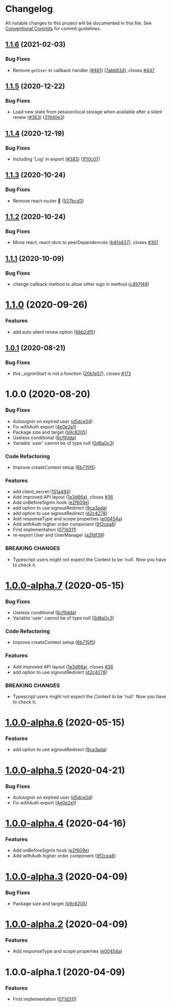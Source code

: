 # Changelog

All notable changes to this project will be documented in this file. See
[Conventional Commits](https://conventionalcommits.org) for commit guidelines.

## [1.1.6](https://github.com/bjerkio/oidc-react/compare/v1.1.5...v1.1.6) (2021-02-03)


### Bug Fixes

* Remove `getUser` in callback handler ([#461](https://github.com/bjerkio/oidc-react/issues/461)) ([7abb83d](https://github.com/bjerkio/oidc-react/commit/7abb83d97135aed1370c3a86582a1a689fa676f5)), closes [#447](https://github.com/bjerkio/oidc-react/issues/447)

## [1.1.5](https://github.com/bjerkio/oidc-react/compare/v1.1.4...v1.1.5) (2020-12-22)


### Bug Fixes

* Load new state from session/local storage when available after a silent renew ([#363](https://github.com/bjerkio/oidc-react/issues/363)) ([319d0e3](https://github.com/bjerkio/oidc-react/commit/319d0e34d3f890a4838f436af6b4cb3859a0ad85))

## [1.1.4](https://github.com/bjerkio/oidc-react/compare/v1.1.3...v1.1.4) (2020-12-19)


### Bug Fixes

* Including 'Log' in export ([#383](https://github.com/bjerkio/oidc-react/issues/383)) ([1f10c07](https://github.com/bjerkio/oidc-react/commit/1f10c075f90dcf0e2abb3d48ea768c38164f2f74))

## [1.1.3](https://github.com/bjerkio/oidc-react/compare/v1.1.2...v1.1.3) (2020-10-24)


### Bug Fixes

* Remove react-router 🤷 ([527bcd3](https://github.com/bjerkio/oidc-react/commit/527bcd3a9d07fd3097924d022b13d31afb7d2dcf))

## [1.1.2](https://github.com/bjerkio/oidc-react/compare/v1.1.1...v1.1.2) (2020-10-24)


### Bug Fixes

* Move react, react-dom to peerDependencies ([b4fd437](https://github.com/bjerkio/oidc-react/commit/b4fd437dfb81248766cb5be59b2bd684e95dcf7e)), closes [#301](https://github.com/bjerkio/oidc-react/issues/301)

## [1.1.1](https://github.com/bjerkio/oidc-react/compare/v1.1.0...v1.1.1) (2020-10-09)


### Bug Fixes

* change callback method to allow other sign in method ([c497f49](https://github.com/bjerkio/oidc-react/commit/c497f49ddbca100ff5f52419ce07ac64c00d2656))

# [1.1.0](https://github.com/bjerkio/oidc-react/compare/v1.0.1...v1.1.0) (2020-09-26)


### Features

* add auto silent renew option ([6bb2df5](https://github.com/bjerkio/oidc-react/commit/6bb2df5e1c7c8b9f12fc220bcd51c1eac4890fe4))

## [1.0.1](https://github.com/bjerkio/oidc-react/compare/v1.0.0...v1.0.1) (2020-08-21)


### Bug Fixes

* this._signinStart is not a function ([20b1e57](https://github.com/bjerkio/oidc-react/commit/20b1e57b1b8a15276a04498081560ccce03e0c73)), closes [#173](https://github.com/bjerkio/oidc-react/issues/173)

# 1.0.0 (2020-08-20)


### Bug Fixes

* Autosignin on expired user ([d5dce04](https://github.com/bjerkio/oidc-react/commit/d5dce04f51bdfcff49ab622f60875aedfe17fdb5))
* Fix withAuth export ([4e0e2e1](https://github.com/bjerkio/oidc-react/commit/4e0e2e11675eda83fc543779d53f51f2ff96284e))
* Package size and target ([b9c8205](https://github.com/bjerkio/oidc-react/commit/b9c820524cd34f030d823af867df3d51ad2d2bd7))
* Useless conditional ([6cf9dda](https://github.com/bjerkio/oidc-react/commit/6cf9ddad48728b50c4f17ce7ade18f67ee1faccf))
* Variable 'user' cannot be of type null ([0d8a0c3](https://github.com/bjerkio/oidc-react/commit/0d8a0c3110aec43b4e8c22b6385df8fcbd64147d))


### Code Refactoring

* Improve createContext setup ([6b715f5](https://github.com/bjerkio/oidc-react/commit/6b715f5ad8f78fdb1306cfc399b5f26a2bdc5a14))


### Features

* add client_secret ([151a494](https://github.com/bjerkio/oidc-react/commit/151a494a0faf48483086ce75435ab033335c54ca))
* Add improved API layout ([1e3d66a](https://github.com/bjerkio/oidc-react/commit/1e3d66a1d336d6f0e6e6310e33b4061e9c50e46a)), closes [#36](https://github.com/bjerkio/oidc-react/issues/36)
* Add onBeforeSignIn hook ([e2f609e](https://github.com/bjerkio/oidc-react/commit/e2f609ef205cc05f4040a6281460ccd2a2441e35))
* add option to use signoutRedirect ([9ca3ada](https://github.com/bjerkio/oidc-react/commit/9ca3ada0e2ef1fdba81397ec2044928cc5844a87))
* add option to use signoutRedirect ([d2c4278](https://github.com/bjerkio/oidc-react/commit/d2c42782edd676ae68ccedf45dde18d696f32447))
* Add responseType and scope properties ([e00454a](https://github.com/bjerkio/oidc-react/commit/e00454a50606d287063a3134cfe3740e2ee360f8))
* Add withAuth higher order component ([9f2cea8](https://github.com/bjerkio/oidc-react/commit/9f2cea8c74476a7e74490cd8ae18e82a832d18e0))
* First implementation ([071d311](https://github.com/bjerkio/oidc-react/commit/071d311b7bd4810648c7a18150e2d98e23328258))
* re-export User and UserManager ([a2fdf39](https://github.com/bjerkio/oidc-react/commit/a2fdf39c88dadfe28e8f605ddfc5825c294a017b))


### BREAKING CHANGES

* Typescript users might not expect the Context to be 'null'. Now you have to check
it.

# [1.0.0-alpha.7](https://github.com/bjerkio/oidc-react/compare/v1.0.0-alpha.6...v1.0.0-alpha.7) (2020-05-15)


### Bug Fixes

* Useless conditional ([6cf9dda](https://github.com/bjerkio/oidc-react/commit/6cf9ddad48728b50c4f17ce7ade18f67ee1faccf))
* Variable 'user' cannot be of type null ([0d8a0c3](https://github.com/bjerkio/oidc-react/commit/0d8a0c3110aec43b4e8c22b6385df8fcbd64147d))


### Code Refactoring

* Improve createContext setup ([6b715f5](https://github.com/bjerkio/oidc-react/commit/6b715f5ad8f78fdb1306cfc399b5f26a2bdc5a14))


### Features

* Add improved API layout ([1e3d66a](https://github.com/bjerkio/oidc-react/commit/1e3d66a1d336d6f0e6e6310e33b4061e9c50e46a)), closes [#36](https://github.com/bjerkio/oidc-react/issues/36)
* add option to use signoutRedirect ([d2c4278](https://github.com/bjerkio/oidc-react/commit/d2c42782edd676ae68ccedf45dde18d696f32447))


### BREAKING CHANGES

* Typescript users might not expect the Context to be 'null'. Now you have to check
it.

# [1.0.0-alpha.6](https://github.com/bjerkio/oidc-react/compare/v1.0.0-alpha.5...v1.0.0-alpha.6) (2020-05-15)


### Features

* add option to use signoutRedirect ([9ca3ada](https://github.com/bjerkio/oidc-react/commit/9ca3ada0e2ef1fdba81397ec2044928cc5844a87))

# [1.0.0-alpha.5](https://github.com/bjerkio/oidc-react/compare/v1.0.0-alpha.4...v1.0.0-alpha.5) (2020-04-21)


### Bug Fixes

* Autosignin on expired user ([d5dce04](https://github.com/bjerkio/oidc-react/commit/d5dce04f51bdfcff49ab622f60875aedfe17fdb5))
* Fix withAuth export ([4e0e2e1](https://github.com/bjerkio/oidc-react/commit/4e0e2e11675eda83fc543779d53f51f2ff96284e))

# [1.0.0-alpha.4](https://github.com/bjerkio/oidc-react/compare/v1.0.0-alpha.3...v1.0.0-alpha.4) (2020-04-16)


### Features

* Add onBeforeSignIn hook ([e2f609e](https://github.com/bjerkio/oidc-react/commit/e2f609ef205cc05f4040a6281460ccd2a2441e35))
* Add withAuth higher order component ([9f2cea8](https://github.com/bjerkio/oidc-react/commit/9f2cea8c74476a7e74490cd8ae18e82a832d18e0))

# [1.0.0-alpha.3](https://github.com/bjerkio/oidc-react/compare/v1.0.0-alpha.2...v1.0.0-alpha.3) (2020-04-09)


### Bug Fixes

* Package size and target ([b9c8205](https://github.com/bjerkio/oidc-react/commit/b9c820524cd34f030d823af867df3d51ad2d2bd7))

# [1.0.0-alpha.2](https://github.com/bjerkio/oidc-react/compare/v1.0.0-alpha.1...v1.0.0-alpha.2) (2020-04-09)


### Features

* Add responseType and scope properties ([e00454a](https://github.com/bjerkio/oidc-react/commit/e00454a50606d287063a3134cfe3740e2ee360f8))

# 1.0.0-alpha.1 (2020-04-09)


### Features

* First implementation ([071d311](https://github.com/bjerkio/oidc-react/commit/071d311b7bd4810648c7a18150e2d98e23328258))

